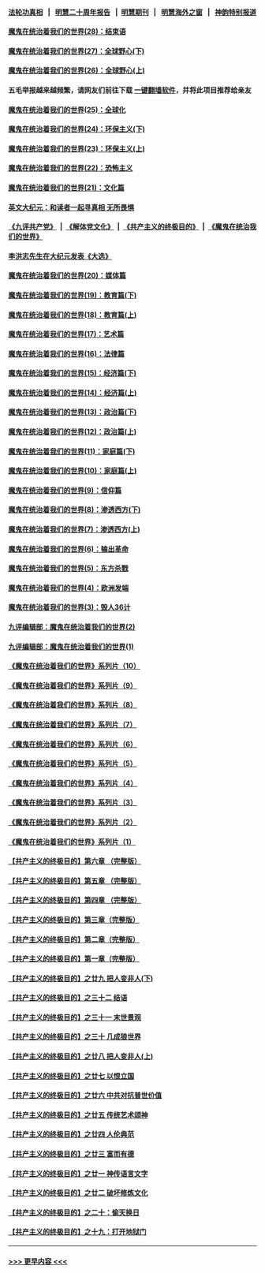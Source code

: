 #### [法轮功真相](https://github.com/gfw-breaker/truth/blob/master/README.md?t=0) &nbsp;&nbsp;|&nbsp;&nbsp; [明慧二十周年报告](https://github.com/gfw-breaker/mh-reports/blob/master/README.md?t=0) &nbsp;&nbsp;|&nbsp;&nbsp;[明慧期刊](https://github.com/gfw-breaker/mh-qikan) &nbsp;&nbsp;|&nbsp;&nbsp; [明慧海外之窗](https://github.com/gfw-breaker/mh-news/blob/master/README.md?t=0) &nbsp;&nbsp;|&nbsp;&nbsp; [神韵特别报道](https://github.com/gfw-breaker/mh-news/blob/master/shenyun.md?t=0)
#### [魔鬼在统治着我们的世界(28)：结束语](../pages/nsc422/n10936246.md?t=06240701) 
#### [魔鬼在统治着我们的世界(27)：全球野心(下)](../pages/nsc422/n10928319.md?t=06240701) 
#### [魔鬼在统治着我们的世界(26)：全球野心(上)](../pages/nsc422/n10900318.md?t=06240701) 
#### 五毛举报越来越频繁，请网友们前往下载 [一键翻墙软件](https://github.com/gfw-breaker/ssr-accounts)，并将此项目推荐给亲友
#### [魔鬼在统治着我们的世界(25)：全球化](../pages/nsc422/n10788205.md?t=06240701) 
#### [魔鬼在统治着我们的世界(24)：环保主义(下)](../pages/nsc422/n10695307.md?t=06240701) 
#### [魔鬼在统治着我们的世界(23)：环保主义(上)](../pages/nsc422/n10688613.md?t=06240701) 
#### [魔鬼在统治着我们的世界(22)：恐怖主义](../pages/nsc422/n10614727.md?t=06240701) 
#### [魔鬼在统治着我们的世界(21)：文化篇](../pages/nsc422/n10597706.md?t=06240701) 
#### [英文大纪元：和读者一起寻真相 无所畏惧](../pages/nsc422/n12542027.md?t=06240701) 
#### [《九评共产党》](https://github.com/begood0513/9ping.md/blob/master/README.md) &nbsp;|&nbsp; [《解体党文化》](../../../../jtdwh.md/blob/master/README.md)  &nbsp;|&nbsp; [《共产主义的终极目的》](../../../../gczydzjmd.md/blob/master/README.md) &nbsp;|&nbsp; [《魔鬼在统治我们的世界》](../../../../mgztzwmdsj.md/blob/master/README.md) 
#### [李洪志先生在大纪元发表《大选》](../pages/nsc422/n12534746.md?t=06240701) 
#### [魔鬼在统治着我们的世界(20)：媒体篇](../pages/nsc422/n10586579.md?t=06240701) 
#### [魔鬼在统治着我们的世界(19)：教育篇(下)](../pages/nsc422/n10564808.md?t=06240701) 
#### [魔鬼在统治着我们的世界(18)：教育篇(上)](../pages/nsc422/n10526970.md?t=06240701) 
#### [魔鬼在统治着我们的世界(17)：艺术篇](../pages/nsc422/n10499093.md?t=06240701) 
#### [魔鬼在统治着我们的世界(16)：法律篇](../pages/nsc422/n10485969.md?t=06240701) 
#### [魔鬼在统治着我们的世界(15)：经济篇(下)](../pages/nsc422/n10469975.md?t=06240701) 
#### [魔鬼在统治着我们的世界(14)：经济篇(上)](../pages/nsc422/n10457370.md?t=06240701) 
#### [魔鬼在统治着我们的世界(13)：政治篇(下)](../pages/nsc422/n10448270.md?t=06240701) 
#### [魔鬼在统治着我们的世界(12)：政治篇(上)](../pages/nsc422/n10444576.md?t=06240701) 
#### [魔鬼在统治着我们的世界(11)：家庭篇(下)](../pages/nsc422/n10440961.md?t=06240701) 
#### [魔鬼在统治着我们的世界(10)：家庭篇(上)](../pages/nsc422/n10435448.md?t=06240701) 
#### [魔鬼在统治着我们的世界(9)：信仰篇](../pages/nsc422/n10432159.md?t=06240701) 
#### [魔鬼在统治着我们的世界(8)：渗透西方(下)](../pages/nsc422/n10429603.md?t=06240701) 
#### [魔鬼在统治着我们的世界(7)：渗透西方(上)](../pages/nsc422/n10426013.md?t=06240701) 
#### [魔鬼在统治着我们的世界(6)：输出革命](../pages/nsc422/n10421536.md?t=06240701) 
#### [魔鬼在统治着我们的世界(5)：东方杀戮](../pages/nsc422/n10417707.md?t=06240701) 
#### [魔鬼在统治着我们的世界(4)：欧洲发端](../pages/nsc422/n10414890.md?t=06240701) 
#### [魔鬼在统治着我们的世界(3)：毁人36计](../pages/nsc422/n10411583.md?t=06240701) 
#### [九评编辑部：魔鬼在统治着我们的世界(2)](../pages/nsc422/n10410036.md?t=06240701) 
#### [九评编辑部：魔鬼在统治着我们的世界(1)](../pages/nsc422/n10406825.md?t=06240701) 
#### [《魔鬼在统治着我们的世界》系列片（10）](../pages/nsc422/n12292670.md?t=06240701) 
#### [《魔鬼在统治着我们的世界》系列片（9）](../pages/nsc422/n12290859.md?t=06240701) 
#### [《魔鬼在统治着我们的世界》系列片（8）](../pages/nsc422/n12287445.md?t=06240701) 
#### [《魔鬼在统治着我们的世界》系列片（7）](../pages/nsc422/n12283425.md?t=06240701) 
#### [《魔鬼在统治着我们的世界》系列片（6）](../pages/nsc422/n12282314.md?t=06240701) 
#### [《魔鬼在统治着我们的世界》系列片（5）](../pages/nsc422/n12281419.md?t=06240701) 
#### [《魔鬼在统治着我们的世界》系列片（4）](../pages/nsc422/n12274024.md?t=06240701) 
#### [《魔鬼在统治着我们的世界》系列片（3）](../pages/nsc422/n12271322.md?t=06240701) 
#### [《魔鬼在统治着我们的世界》系列片（2）](../pages/nsc422/n12269049.md?t=06240701) 
#### [《魔鬼在统治着我们的世界》系列片（1）](../pages/nsc422/n12267575.md?t=06240701) 
#### [【共产主义的终极目的】第六章 （完整版）](../pages/nsc422/n11428913.md?t=06240701) 
#### [【共产主义的终极目的】第五章 （完整版）](../pages/nsc422/n11428912.md?t=06240701) 
#### [【共产主义的终极目的】第四章 （完整版）](../pages/nsc422/n11428907.md?t=06240701) 
#### [【共产主义的终极目的】第三章（完整版）](../pages/nsc422/n11428848.md?t=06240701) 
#### [【共产主义的终极目的】第二章（完整版）](../pages/nsc422/n11428831.md?t=06240701) 
#### [【共产主义的终极目的】第一章（完整版）](../pages/nsc422/n11417651.md?t=06240701) 
#### [【共产主义的终极目的】之廿九 把人变非人(下)](../pages/nsc422/n11344140.md?t=06240701) 
#### [【共产主义的终极目的】之三十二 结语](../pages/nsc422/n11360535.md?t=06240701) 
#### [【共产主义的终极目的】之三十一 末世景观](../pages/nsc422/n11351129.md?t=06240701) 
#### [【共产主义的终极目的】之三十 几成狼世界](../pages/nsc422/n11348280.md?t=06240701) 
#### [【共产主义的终极目的】之廿八 把人变非人(上)](../pages/nsc422/n11340492.md?t=06240701) 
#### [【共产主义的终极目的】之廿七 以恨立国](../pages/nsc422/n11336944.md?t=06240701) 
#### [【共产主义的终极目的】之廿六 中共对抗普世价值](../pages/nsc422/n11324785.md?t=06240701) 
#### [【共产主义的终极目的】之廿五 传统艺术颂神](../pages/nsc422/n11296396.md?t=06240701) 
#### [【共产主义的终极目的】之廿四 人伦典范](../pages/nsc422/n11296397.md?t=06240701) 
#### [【共产主义的终极目的】之廿三 富而有德](../pages/nsc422/n11283598.md?t=06240701) 
#### [【共产主义的终极目的】之廿一 神传语言文字](../pages/nsc422/n11263265.md?t=06240701) 
#### [【共产主义的终极目的】之廿二 破坏修炼文化](../pages/nsc422/n11245728.md?t=06240701) 
#### [【共产主义的终极目的】之二十：偷天换日](../pages/nsc422/n11238846.md?t=06240701) 
#### [【共产主义的终极目的】之十九：打开地狱门](../pages/nsc422/n11206376.md?t=06240701) 

----
#### [ >>> 更早内容 <<< ](../indexes/nsc422-earlier.md)
